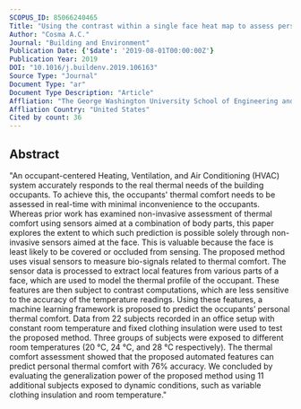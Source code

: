 ```yaml
---
SCOPUS_ID: 85066240465
Title: "Using the contrast within a single face heat map to assess personal thermal comfort"
Author: "Cosma A.C."
Journal: "Building and Environment"
Publication Date: {'$date': '2019-08-01T00:00:00Z'}
Publication Year: 2019
DOI: "10.1016/j.buildenv.2019.106163"
Source Type: "Journal"
Document Type: "ar"
Document Type Description: "Article"
Affliation: "The George Washington University School of Engineering and Applied Science"
Affliation Country: "United States"
Cited by count: 36
---
```


## Abstract
"An occupant-centered Heating, Ventilation, and Air Conditioning (HVAC) system accurately responds to the real thermal needs of the building occupants. To achieve this, the occupants' thermal comfort needs to be assessed in real-time with minimal inconvenience to the occupants. Whereas prior work has examined non-invasive assessment of thermal comfort using sensors aimed at a combination of body parts, this paper explores the extent to which such prediction is possible solely through non-invasive sensors aimed at the face. This is valuable because the face is least likely to be covered or occluded from sensing. The proposed method uses visual sensors to measure bio-signals related to thermal comfort. The sensor data is processed to extract local features from various parts of a face, which are used to model the thermal profile of the occupant. These features are then subject to contrast computations, which are less sensitive to the accuracy of the temperature readings. Using these features, a machine learning framework is proposed to predict the occupants’ personal thermal comfort. Data from 22 subjects recorded in an office setup with constant room temperature and fixed clothing insulation were used to test the proposed method. Three groups of subjects were exposed to different room temperatures (20 °C, 24 °C, and 28 °C respectively). The thermal comfort assessment showed that the proposed automated features can predict personal thermal comfort with 76% accuracy. We concluded by evaluating the generalization power of the proposed method using 11 additional subjects exposed to dynamic conditions, such as variable clothing insulation and room temperature."
